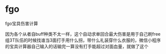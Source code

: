 # fgo
fgo宝具伤害计算

因为各个从者自buff种类不太一样，这个自动求单回合最大伤害是用于自己刷free组3T队伍的时候找谁当3面打手用什么拐，带什么礼装穿什么衣服的，微信小程序的宝具计算器自己输入的话输完一算没有打手能超过对面血量，就做了这个
